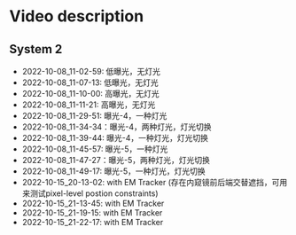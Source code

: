 # Video description

## System 2
- 2022-10-08_11-02-59: 低曝光，无灯光
- 2022-10-08_11-07-13: 低曝光，无灯光
- 2022-10-08_11-10-00: 高曝光，无灯光
- 2022-10-08_11-11-21: 高曝光，无灯光
- 2022-10-08_11-29-51: 曝光-4，一种灯光
- 2022-10-08_11-34-34：曝光-4，两种灯光，灯光切换
- 2022-10-08_11-39-44: 曝光-4，一种灯光，灯光切换
- 2022-10-08_11-45-57: 曝光-5，一种灯光
- 2022-10-08_11-47-27：曝光-5，两种灯光，灯光切换
- 2022-10-08_11-49-17: 曝光-5，一种灯光，灯光切换
- 2022-10-15_20-13-02: with EM Tracker (存在内窥镜前后端交替遮挡，可用来测试pixel-level postion constraints)
- 2022-10-15_21-13-45: with EM Tracker
- 2022-10-15_21-19-15: with EM Tracker
- 2022-10-15_21-22-17: with EM Tracker